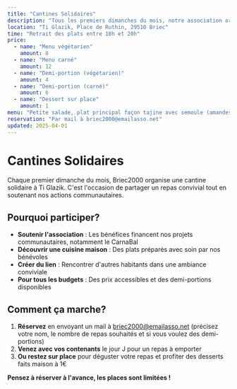 ```yaml
---
title: "Cantines Solidaires"
description: "Tous les premiers dimanches du mois, notre association organise une cantine solidaire à Ti Glazik."
location: "Ti Glazik, Place de Ruthin, 29510 Briec"
time: "Retrait des plats entre 18h et 20h"
price:
  - name: "Menu végétarien"
    amount: 8
  - name: "Menu carné"
    amount: 12
  - name: "Demi-portion (végétarien)"
    amount: 4
  - name: "Demi-portion (carné)"
    amount: 6
  - name: "Dessert sur place"
    amount: 1
menu: "Petite salade, plat principal façon tajine avec semoule (amandes, abricots, raisins secs, légumes, protéine de soja ou poulet)"
reservation: "Par mail à briec2000@emailasso.net"
updated: 2025-04-01
---
```


# Cantines Solidaires

Chaque premier dimanche du mois, Briec2000 organise une cantine solidaire à Ti Glazik. C'est l'occasion de partager un repas convivial tout en soutenant nos actions communautaires.

## Pourquoi participer?

- **Soutenir l'association** : Les bénéfices financent nos projets communautaires, notamment le CarnaBal
- **Découvrir une cuisine maison** : Des plats préparés avec soin par nos bénévoles
- **Créer du lien** : Rencontrer d'autres habitants dans une ambiance conviviale
- **Pour tous les budgets** : Des prix accessibles et des demi-portions disponibles

## Comment ça marche?

1. **Réservez** en envoyant un mail à briec2000@emailasso.net (précisez votre nom, le nombre de repas souhaités et si vous voulez des demi-portions)
2. **Venez avec vos contenants** le jour J pour un repas à emporter
3. **Ou restez sur place** pour déguster votre repas et profiter des desserts faits maison à 1€

**Pensez à réserver à l'avance, les places sont limitées !**